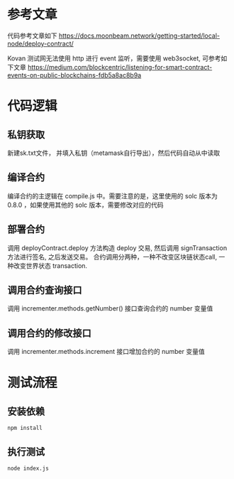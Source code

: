 # 参考文章
代码参考文章如下
https://docs.moonbeam.network/getting-started/local-node/deploy-contract/

Kovan 测试网无法使用 http 进行 event 监听，需要使用 web3socket, 可参考如下文章
https://medium.com/blockcentric/listening-for-smart-contract-events-on-public-blockchains-fdb5a8ac8b9a

# 代码逻辑
## 私钥获取
新建sk.txt文件， 并填入私钥（metamask自行导出），然后代码自动从中读取

## 编译合约  
编译合约的主逻辑在 compile.js 中。需要注意的是，这里使用的 solc 版本为 0.8.0 ，如果使用其他的 solc 版本，需要修改对应的代码

## 部署合约  
调用 deployContract.deploy 方法构造 deploy 交易, 然后调用 signTransaction 方法进行签名, 之后发送交易。 
合约调用分两种，一种不改变区块链状态call, 一种改变世界状态 transaction. 

## 调用合约查询接口  
调用 incrementer.methods.getNumber() 接口查询合约的 number 变量值

## 调用合约的修改接口
调用 incrementer.methods.increment 接口增加合约的 number 变量值

# 测试流程
## 安装依赖
```
npm install
```

## 执行测试
```
node index.js
```